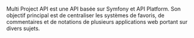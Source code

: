 Multi Project API est une API basée sur Symfony et API Platform. Son objectif principal est de centraliser les systèmes de favoris, de commentaires et de notations de plusieurs applications web portant sur divers sujets.
